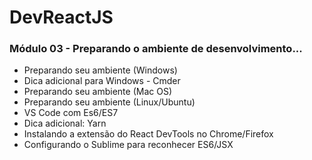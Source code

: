 # DevReactJS

### Módulo 03 - Preparando o ambiente de desenvolvimento...
- Preparando seu ambiente (Windows)
- Dica adicional para Windows - Cmder
- Preparando seu ambiente (Mac OS)
- Preparando seu ambiente (Linux/Ubuntu)
- VS Code com Es6/ES7
- Dica adicional: Yarn
- Instalando a extensão do React DevTools no Chrome/Firefox
- Configurando o Sublime para reconhecer ES6/JSX